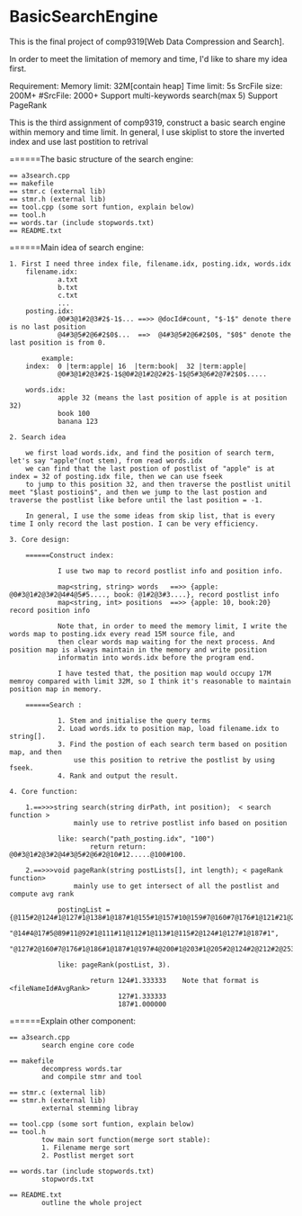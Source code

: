 # BasicSearchEngine

This is the final project of comp9319[Web Data Compression and Search].

In order to meet the limitation of memory and time, I'd like to share my idea first.

Requirement:
      Memory limit: 32M[contain heap]
      Time limit: 5s
      SrcFile size: 200M+
      #SrcFile: 2000+
      Support multi-keywords search(max 5)
      Support PageRank
      
This is the third assignment of comp9319, construct a basic search engine within memory and time limit.
In general, I use skiplist to store the inverted index and use last postition to retrival

======The basic structure of the search engine:
		
	== a3search.cpp
	== makefile
	== stmr.c (external lib)
	== stmr.h (external lib)
	== tool.cpp (some sort funtion, explain below)
	== tool.h
	== words.tar (include stopwords.txt)
	== README.txt
  
======Main idea of search engine:

	1. First I need three index file, filename.idx, posting.idx, words.idx
		filename.idx:
				a.txt
				b.txt
				c.txt
				...
		posting.idx:
				@0#3@1#2@3#2$-1$... ==>> @docId#count, "$-1$" denote there is no last position
				@4#3@5#2@6#2$0$...  ==>	 @4#3@5#2@6#2$0$, "$0$" denote the last position is from 0.

			example:
		index:	0 |term:apple| 16  |term:book|  32 |term:apple|       
				@0#3@1#2@3#2$-1$@0#2@1#2@2#2$-1$@5#3@6#2@7#2$0$..... 

		words.idx:
				apple 32 (means the last position of apple is at position 32)    
				book 100
				banana 123

	2. Search idea

		we first load words.idx, and find the position of search term, let's say "apple"(not stem), from read words.idx
		we can find that the last postion of postlist of "apple" is at index = 32 of posting.idx file, then we can use fseek
		to jump to this position 32, and then traverse the postlist unitil meet "$last postioin$", and then we jump to the last postion and traverse the postlist like before until the last position = -1.

		In general, I use the some ideas from skip list, that is every time I only record the last postion. I can be very efficiency.

	3. Core design:

		======Construct index:

				I use two map to record postlist info and position info.

				map<string, string> words 	==>> {apple: @0#3@1#2@3#2@4#4@5#5...., book: @1#2@3#3....}, record postlist info
				map<string, int> positions 	==>> {apple: 10, book:20} 									record position info

				Note that, in order to meed the memory limit, I write the words map to posting.idx every read 15M source file, and 
				then clear words map waiting for the next process. And position map is always maintain in the memory and write position
				informatin into words.idx before the program end.

				I have tested that, the position map would occupy 17M memroy compared with limit 32M, so I think it's reasonable to maintain position map in memory.

		======Search :

				1. Stem and initialise the query terms
				2. Load words.idx to position map, load filename.idx to string[].
				3. Find the postion of each search term based on position map, and then
					use this position to retrive the postlist by using fseek.
				4. Rank and output the result.

	4. Core function:

		1.==>>>string search(string dirPath, int position);  < search function >
					mainly use to retrive postlist info based on position

				like: search("path_posting.idx", "100")
						return return: @0#3@1#2@3#2@4#3@5#2@6#2@10#12.....@100#100.

		2.==>>>void pageRank(string postLists[], int length); < pageRank function>
					mainly use to get intersect of all the postlist and compute avg rank

				postingList = {@115#2@124#1@127#1@138#1@187#1@155#1@157#10@159#7@160#7@176#1@121#21@21#21",
								"@14#4@17#5@89#11@92#1@111#11@112#1@113#1@115#2@124#1@127#1@187#1",
								"@127#2@160#7@176#1@186#1@187#1@197#4@200#1@203#1@205#2@124#2@212#2@253#2"}

				like: pageRank(postList, 3).

						return 124#1.333333    Note that format is <fileNameId#AvgRank>
							   127#1.333333
							   187#1.000000

======Explain other component:

	== a3search.cpp	
			search engine core code

	== makefile
			decompress words.tar
			and compile stmr and tool

	== stmr.c (external lib)
	== stmr.h (external lib)
			external stemming libray

	== tool.cpp (some sort funtion, explain below)
	== tool.h
			tow main sort function(merge sort stable):
			1. Filename merge sort
			2. Postlist merget sort

	== words.tar (include stopwords.txt)
			stopwords.txt

	== README.txt
			outline the whole project
